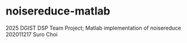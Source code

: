 # noisereduce-matlab
2025 DGIST DSP Team Project; Matlab implementation of noisereduce
202011217 Suro Choi
